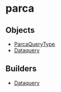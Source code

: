 # <span class="badge package-variant-dataquery"></span> parca

## Objects

 * <span class="badge object-type-enum"></span> [ParcaQueryType](./object-ParcaQueryType.md)
 * <span class="badge object-type-class"></span> [Dataquery](./object-Dataquery.md)
## Builders

 * <span class="badge builder"></span> [Dataquery](./builder-Dataquery.md)
